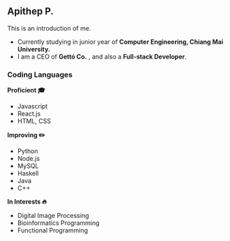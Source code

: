 ## Apithep P.
This is an introduction of me.

- Currently studying in junior year of **Computer Engineering, Chiang Mai University.**
- I am a CEO of **Gettó Co.** , and also a **Full-stack Developer**.

### Coding Languages
**Proficient 🎓**
- Javascript
- React.js
- HTML, CSS


**Improving ✏️**
- Python
- Node.js
- MySQL
- Haskell
- Java
- C++

**In Interests 🔥**
- Digital Image Processing
- Bioinformatics Programming
- Functional Programming
